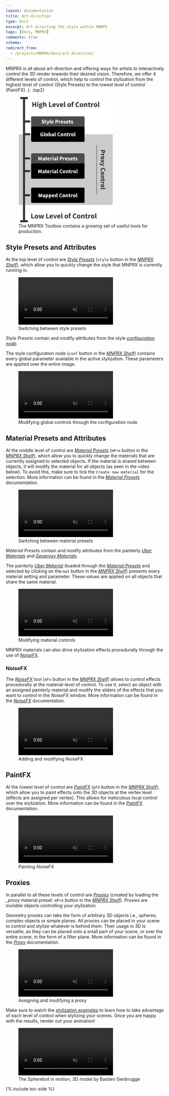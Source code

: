 ```yaml
---
layout: documentation
title: Art-direction
type: Docs
excerpt: Art-directing the style within MNRPX
tags: [Docs, MNPRX]
comments: true
schema:
redirect_from:
  - /projects/MNPRX/docs/art-direction/
---
```


MNPRX is all about art-direction and offering ways for artists to interactively control the 3D render towards their desired vision. Therefore, we offer 4 different levels of control, which help to control the stylization from the highest level of control (Style Presets) to the lowest level of control (PaintFX).
{: .top2}

<figure class="align-center">
	<img src="/images/MNPRX/art-direction/levels-of-control.svg" alt="Levels of Control" style="max-width:300px;">
	<figcaption>The MNPRX Toolbox contains a growing set of useful tools for production.</figcaption>
</figure>

## Style Presets and Attributes
At the top level of control are [_Style Presets_](../style-presets/) (`style` button in the [_MNPRX Shelf_](../shelf/)), which allow you to quickly change the style that MNPRX is currently running in.

<figure class="pull-center">
 <video autoplay loop muted playsinline style="max-width:450px">
   <source src="/images/MNPRX/art-direction/presets.mp4" type="video/mp4">
 </video>
 <figcaption>Switching between style presets</figcaption>
</figure>

_Style Presets_ contain and modify attributes from the style [_configuration node_](../config/).

The style configuration node (`conf` button in the [_MNPRX Shelf_](../shelf/)) contains every global parameter available in the active stylization. These parameters are applied over the entire image.

<figure class="pull-center">
 <video autoplay loop muted playsinline style="max-width:450px">
   <source src="/images/MNPRX/art-direction/global.mp4" type="video/mp4">
 </video>
 <figcaption>Modifying global controls through the configuration node</figcaption>
</figure>


## Material Presets and Attributes
At the middle level of control are [_Material Presets_](../material-presets/) (`mPre` button in the [_MNPRX Shelf_](../shelf/)), which allow you to quickly change the materials that are currently assigned to selected objects. If the material is shared between objects, it will modify the material for all objects (as seen in the video below). To avoid this, make sure to tick the `Create new material` for the selection. More information can be found in the [_Material Presets_](../material-presets/) documentation.

<figure class="pull-center">
 <video autoplay loop muted playsinline style="max-width:450px">
   <source src="/images/MNPRX/art-direction/material-presets.mp4" type="video/mp4">
 </video>
 <figcaption>Switching between material presets</figcaption>
</figure>

_Material Presets_ contain and modify attributes from the painterly [_Uber Materials_](../uber/) and [_Geoproxy Materials_](../proxy).

The painterly [_Uber Material_](../uber/) (loaded through the [_Material Presets_](../material-presets/) and selected by clicking on the `mat` button in the [_MNPRX Shelf_](../shelf/)) presents every material setting and parameter. These values are applied on all objects that share the same material.

<figure class="pull-center">
 <video autoplay loop muted playsinline style="max-width:450px">
   <source src="/images/MNPRX/art-direction/material.mp4" type="video/mp4">
 </video>
 <figcaption>Modifying material controls</figcaption>
</figure>

MNPRX materials can also drive stylization effects procedurally through the use of [_NoiseFX_](../noisefx/).


### NoiseFX
The [_NoiseFX_](../noisefx/) tool (`nFx` button in the [_MNPRX Shelf_](../shelf/)) allows to control effects procedurally at the material-level of control. To use it, select an object with an assigned painterly material and modify the sliders of the effects that you want to control in the _NoiseFX_ window. More information can be found in the [_NoiseFX_](../noisefx/) documentation.

<figure class="pull-center">
 <video autoplay loop muted playsinline style="max-width:450px">
   <source src="/images/MNPRX/art-direction/noisefx.mp4" type="video/mp4">
 </video>
 <figcaption>Adding and modifying NoiseFX</figcaption>
</figure>


## PaintFX
At the lowest level of control are [_PaintFX_](../paintfx/) (`pFX` button in the [_MNPRX Shelf_](../shelf/)), which allow you to paint effects onto the 3D objects at the vertex level (effects are assigned per vertex). This allows for meticulous local control over the stylization. More information can be found in the [_PaintFX_](../paintfx/) documentation.

<figure class="pull-center">
 <video autoplay loop muted playsinline style="max-width:450px">
   <source src="/images/MNPRX/art-direction/paintfx.mp4" type="video/mp4">
 </video>
 <figcaption>Painting NoiseFX</figcaption>
</figure>


## Proxies
In parallel to all these levels of control are [_Proxies_](../proxy/) (created by loading the _\_proxy_ material preset: `mPre` button in the [_MNPRX Shelf_](../shelf/)). Proxies are invisible objects controlling your stylization.

Geometry proxies can take the form of arbitrary 3D objects i.e., spheres, complex objects or simple planes. All proxies can be placed in your scene to control and stylize whatever is behind them. Their usage in 3D is versatile, as they can be placed onto a small part of your scene, or over the entire scene, in the form of a filter plane. More information can be found in the [_Proxy_](../proxy/) documentation.

<figure class="pull-center">
 <video autoplay loop muted playsinline style="max-width:450px">
   <source src="/images/MNPRX/art-direction/proxies.mp4" type="video/mp4">
 </video>
 <figcaption>Assigning and modifying a proxy</figcaption>
</figure>

Make sure to watch the [stylization examples](../stylizing-scene) to learn how to take advantage of each level of control when stylizing your scenes. Once you are happy with the results, render out your animation!

<figure class="pull-center">
 <video autoplay loop muted playsinline style="max-width:450px">
   <source src="/images/MNPRX/art-direction/spherebot.mp4" type="video/mp4">
 </video>
 <figcaption>The Spherebot in motion, 3D model by Bastien Genbrugge</figcaption>
</figure>

{% include toc-side %}
